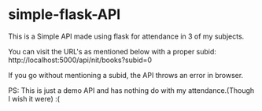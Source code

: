 # simple-flask-API

This is a Simple API made using flask for attendance in 3 of my subjects.

You can visit the URL's as mentioned below with a proper subid:
http://localhost:5000/api/nit/books?subid=0

If you go without mentioning a subid, the API throws an error in browser.

PS: This is just a demo API and has nothing do with my attendance.(Though I wish it were) :(

